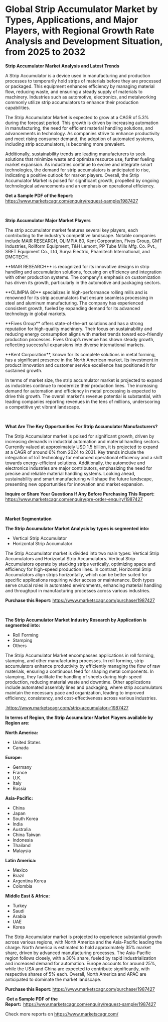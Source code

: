 <p><h1>Global Strip Accumulator Market by Types, Applications, and Major Players, with Regional Growth Rate Analysis and Development Situation, from 2025 to 2032</h1></p><p><strong>Strip Accumulator Market Analysis and Latest Trends</strong></p>
<p><p>A Strip Accumulator is a device used in manufacturing and production processes to temporarily hold strips of materials before they are processed or packaged. This equipment enhances efficiency by managing material flow, reducing waste, and ensuring a steady supply of materials to machinery. Industries such as automotive, electronics, and metalworking commonly utilize strip accumulators to enhance their production capabilities.</p><p>The Strip Accumulator Market is expected to grow at a CAGR of 5.3% during the forecast period. This growth is driven by increasing automation in manufacturing, the need for efficient material handling solutions, and advancements in technology. As companies strive to enhance productivity and meet rising consumer demand, the adoption of automated systems, including strip accumulators, is becoming more prevalent.</p><p>Additionally, sustainability trends are leading manufacturers to seek solutions that minimize waste and optimize resource use, further fueling market expansion. As industries continue to evolve and integrate smart technologies, the demand for strip accumulators is anticipated to rise, indicating a positive outlook for market players. Overall, the Strip Accumulator Market is poised for significant growth, propelled by ongoing technological advancements and an emphasis on operational efficiency.</p></p>
<p><strong>Get a Sample PDF of the Report:&nbsp;</strong> <a href="https://www.marketscagr.com/enquiry/request-sample/1987427?utm_campaign=1902&utm_medium=2&utm_source=Github&utm_content=ia&utm_term=20022025&utm_id=strip-accumulator">https://www.marketscagr.com/enquiry/request-sample/1987427</a></p>
<p>&nbsp;</p>
<p><strong>Strip Accumulator Major Market Players</strong></p>
<p><p>The strip accumulator market features several key players, each contributing to the industry's competitive landscape. Notable companies include MAIR RESEARCH, OLIMPIA 80, Kent Corporation, Fives Group, GMT Industries, Rollform Equipment, T&H Lemont, PP Tube Mills Mfg. Co. Pvt., SRET Equipment Co., Ltd, Surya Electric, Phamitech International, and DMCTECH.</p><p>**MAIR RESEARCH** is recognized for its innovative designs in strip handling and accumulation solutions, focusing on efficiency and integration with other production systems. The company's emphasis on customization has driven its growth, particularly in the automotive and packaging sectors. </p><p>**OLIMPIA 80** specializes in high-performance rolling mills and is renowned for its strip accumulators that ensure seamless processing in steel and aluminum manufacturing. The company has experienced consistent growth, fueled by expanding demand for its advanced technology in global markets.</p><p>**Fives Group** offers state-of-the-art solutions and has a strong reputation for high-quality machinery. Their focus on sustainability and reducing energy consumption aligns with market trends toward eco-friendly production processes. Fives Group’s revenue has shown steady growth, reflecting successful expansions into diverse international markets.</p><p>**Kent Corporation**, known for its complete solutions in metal forming, has a significant presence in the North American market. Its investment in product innovation and customer service excellence has positioned it for sustained growth.</p><p>In terms of market size, the strip accumulator market is projected to expand as industries continue to modernize their production lines. The increasing demand for automation and efficiency in metal processing is expected to drive this growth. The overall market's revenue potential is substantial, with leading companies reporting revenues in the tens of millions, underscoring a competitive yet vibrant landscape.</p></p>
<p>&nbsp;</p>
<p><strong>What Are The Key Opportunities For Strip Accumulator Manufacturers?</strong></p>
<p><p>The Strip Accumulator market is poised for significant growth, driven by increasing demands in industrial automation and material handling sectors. Currently valued at approximately USD 1.5 billion, it is projected to expand at a CAGR of around 6% from 2024 to 2031. Key trends include the integration of IoT technology for enhanced operational efficiency and a shift towards energy-efficient solutions. Additionally, the automotive and electronics industries are major contributors, emphasizing the need for precise and reliable material handling systems. Looking ahead, sustainability and smart manufacturing will shape the future landscape, presenting new opportunities for innovation and market expansion.</p></p>
<p><strong>Inquire or Share Your Questions If Any Before Purchasing This Report:</strong> <a href="https://www.marketscagr.com/enquiry/pre-order-enquiry/1987427?utm_campaign=1902&utm_medium=2&utm_source=Github&utm_content=ia&utm_term=20022025&utm_id=strip-accumulator">https://www.marketscagr.com/enquiry/pre-order-enquiry/1987427</a></p>
<p>&nbsp;</p>
<p><strong>Market Segmentation</strong></p>
<p><strong>The Strip Accumulator Market Analysis by types is segmented into:</strong></p>
<p><ul><li>Vertical Strip Accumulator</li><li>Horizontal Strip Accumulator</li></ul></p>
<p><p>The Strip Accumulator market is divided into two main types: Vertical Strip Accumulators and Horizontal Strip Accumulators. Vertical Strip Accumulators operate by stacking strips vertically, optimizing space and efficiency for high-speed production lines. In contrast, Horizontal Strip Accumulators align strips horizontally, which can be better suited for specific applications requiring wider access or maintenance. Both types serve crucial roles in automated environments, enhancing material handling and throughput in manufacturing processes across various industries.</p></p>
<p><strong>Purchase this Report:&nbsp;</strong><a href="https://www.marketscagr.com/purchase/1987427?utm_campaign=1902&utm_medium=2&utm_source=Github&utm_content=ia&utm_term=20022025&utm_id=strip-accumulator">https://www.marketscagr.com/purchase/1987427</a></p>
<p>&nbsp;</p>
<p><strong>The Strip Accumulator Market Industry Research by Application is segmented into:</strong></p>
<p><ul><li>Roll Forming</li><li>Stamping</li><li>Others</li></ul></p>
<p><p>The Strip Accumulator Market encompasses applications in roll forming, stamping, and other manufacturing processes. In roll forming, strip accumulators enhance productivity by efficiently managing the flow of raw materials, ensuring a continuous feed for shaping metal components. In stamping, they facilitate the handling of sheets during high-speed production, reducing material waste and downtime. Other applications include automated assembly lines and packaging, where strip accumulators maintain the necessary pace and organization, leading to improved efficiency, consistency, and cost-effectiveness across various industries.</p></p>
<p><a href="https://www.marketscagr.com/strip-accumulator-r1987427?utm_campaign=1902&utm_medium=2&utm_source=Github&utm_content=ia&utm_term=20022025&utm_id=strip-accumulator">&nbsp;https://www.marketscagr.com/strip-accumulator-r1987427</a></p>
<p><strong>In terms of Region, the Strip Accumulator Market Players available by Region are:</strong></p>
<p>
    <p> <strong> North America: </strong>
        <ul>
            <li>United States</li>
            <li>Canada</li>
        </ul>
        </p> 
    <p> <strong> Europe: </strong>
        <ul>
            <li>Germany</li>
            <li>France</li>
            <li>U.K.</li>
            <li>Italy</li>
            <li>Russia</li>
        </ul>
        </p> 
    <p> <strong> Asia-Pacific: </strong>
        <ul>
            <li>China</li>
            <li>Japan</li>
            <li>South Korea</li>
            <li>India</li>
            <li>Australia</li>
            <li>China Taiwan</li>
            <li>Indonesia</li>
            <li>Thailand</li>
            <li>Malaysia</li>
        </ul>
        </p> 
    <p> <strong> Latin America: </strong>
        <ul>
            <li>Mexico</li>
            <li>Brazil</li>
            <li>Argentina Korea</li>
            <li>Colombia</li>
        </ul>
        </p> 
    <p> <strong> Middle East & Africa: </strong>
        <ul>
            <li>Turkey</li>
            <li>Saudi</li>
            <li>Arabia</li>
            <li>UAE</li>
            <li>Korea</li>
        </ul>
    </p>
    </p>
<p><p>The Strip Accumulator market is projected to experience substantial growth across various regions, with North America and the Asia-Pacific leading the charge. North America is estimated to hold approximately 35% market share, driven by advanced manufacturing processes. The Asia-Pacific region follows closely, with a 30% share, fueled by rapid industrialization and increased demand for automation. Europe accounts for around 25%, while the USA and China are expected to contribute significantly, with respective shares of 5% each. Overall, North America and APAC are anticipated to dominate the market landscape.</p></p>
<p><strong>Purchase this Report: </strong><a href="https://www.marketscagr.com/purchase/1987427?utm_campaign=1902&utm_medium=2&utm_source=Github&utm_content=ia&utm_term=20022025&utm_id=strip-accumulator">https://www.marketscagr.com/purchase/1987427</a></p>
<p>&nbsp;<strong>Get a Sample PDF of the Report:&nbsp;&nbsp;</strong><a href="https://www.marketscagr.com/enquiry/request-sample/1987427?utm_campaign=1902&utm_medium=2&utm_source=Github&utm_content=ia&utm_term=20022025&utm_id=strip-accumulator">https://www.marketscagr.com/enquiry/request-sample/1987427</a></p>
<p><strong></strong></p>
<p>Check more reports on <a href="https://www.marketscagr.com/?utm_campaign=1902&utm_medium=2&utm_source=Github&utm_content=ia&utm_term=20022025&utm_id=strip-accumulator">https://www.marketscagr.com/</a></p>